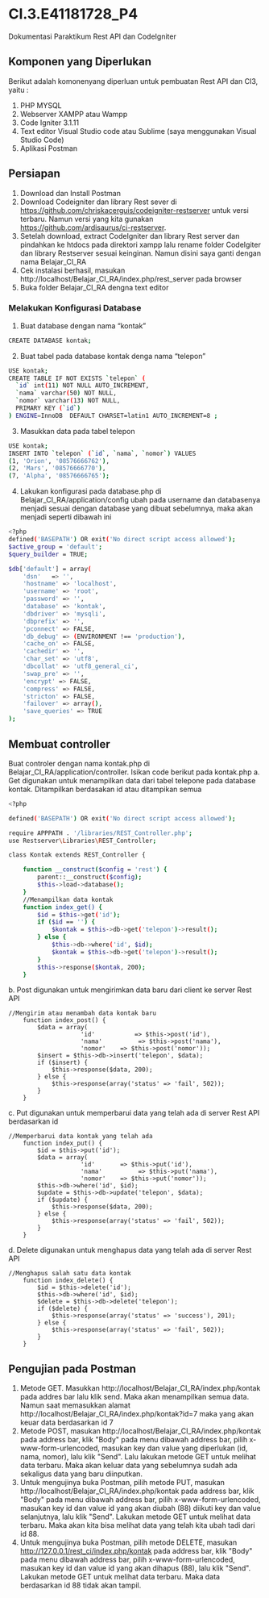 # CI.3.E41181728_P4
Dokumentasi Paraktikum Rest API dan CodeIgniter

## Komponen yang Diperlukan
Berikut adalah komonenyang diperluan untuk pembuatan Rest API dan CI3, yaitu :
1. PHP MYSQL
2. Webserver XAMPP atau Wampp
3. Code Igniter 3.1.11
4. Text editor Visual Studio code atau Sublime (saya menggunakan Visual Studio Code)
5. Aplikasi Postman

## Persiapan 
1.	Download dan Install Postman
2.	Download Codeigniter dan library Rest sever di https://github.com/chriskacerguis/codeigniter-restserver untuk versi terbaru. Namun versi  yang kita gunakan https://github.com/ardisaurus/ci-restserver.
3.	Setelah download, extract CodeIgniter dan library Rest server  dan pindahkan ke htdocs pada direktori xampp lalu rename folder CodeIgiter dan library Restserver sesuai keinginan. Namun disini saya ganti dengan nama Belajar_CI_RA
4.	Cek instalasi berhasil, masukan http://localhost/Belajar_CI_RA/index.php/rest_server pada browser
5.	Buka folder Belajar_CI_RA dengna text editor
###  Melakukan Konfigurasi Database
1.	Buat database dengan nama “kontak”
``` bash
CREATE DATABASE kontak;
```
2.	Buat tabel pada database kontak denga nama “telepon”
``` bash
USE kontak;
CREATE TABLE IF NOT EXISTS `telepon` (
  `id` int(11) NOT NULL AUTO_INCREMENT,
  `nama` varchar(50) NOT NULL,
  `nomor` varchar(13) NOT NULL,
  PRIMARY KEY (`id`)
) ENGINE=InnoDB  DEFAULT CHARSET=latin1 AUTO_INCREMENT=8 ;
```
3.	Masukkan data pada tabel telepon
``` bash
USE kontak;
INSERT INTO `telepon` (`id`, `nama`, `nomor`) VALUES
(1, 'Orion', '08576666762'),
(2, 'Mars', '08576666770'),
(7, 'Alpha', '08576666765');
```
4.	Lakukan konfigurasi pada database.php di Belajar_CI_RA/application/config ubah pada username dan databasenya menjadi sesuai dengan database yang dibuat sebelumnya, maka akan menjadi seperti dibawah ini

``` bash
<?php
defined('BASEPATH') OR exit('No direct script access allowed');
$active_group = 'default';
$query_builder = TRUE;

$db['default'] = array(
    'dsn'   => '',
    'hostname' => 'localhost',
    'username' => 'root',
    'password' => '',
    'database' => 'kontak',
    'dbdriver' => 'mysqli',
    'dbprefix' => '',
    'pconnect' => FALSE,
    'db_debug' => (ENVIRONMENT !== 'production'),
    'cache_on' => FALSE,
    'cachedir' => '',
    'char_set' => 'utf8',
    'dbcollat' => 'utf8_general_ci',
    'swap_pre' => '',
    'encrypt' => FALSE,
    'compress' => FALSE,
    'stricton' => FALSE,
    'failover' => array(),
    'save_queries' => TRUE
);
```

## Membuat controller 
Buat controler dengan nama kontak.php di Belajar_CI_RA/application/controller. Isikan code berikut pada kontak.php
a.	Get digunakan untuk menampilkan data dari tabel telepone pada database kontak. Ditampilkan berdasakan id atau ditampikan semua
```bash
<?php

defined('BASEPATH') OR exit('No direct script access allowed');

require APPPATH . '/libraries/REST_Controller.php';
use Restserver\Libraries\REST_Controller;

class Kontak extends REST_Controller {

    function __construct($config = 'rest') {
        parent::__construct($config);
        $this->load->database();
    }
    //Menampilkan data kontak
    function index_get() {
        $id = $this->get('id');
        if ($id == '') {
            $kontak = $this->db->get('telepon')->result();
        } else {
            $this->db->where('id', $id);
            $kontak = $this->db->get('telepon')->result();
        }
        $this->response($kontak, 200);
    }
```

b.	Post digunakan untuk mengirimkan data baru dari client ke server Rest API
```
//Mengirim atau menambah data kontak baru
    function index_post() {
        $data = array(
                    'id'           => $this->post('id'),
                    'nama'          => $this->post('nama'),
                    'nomor'    => $this->post('nomor'));
        $insert = $this->db->insert('telepon', $data);
        if ($insert) {
            $this->response($data, 200);
        } else {
            $this->response(array('status' => 'fail', 502));
        }
    }

```
c.	Put digunakan untuk memperbarui data yang telah ada di server Rest API berdasarkan id
```
//Memperbarui data kontak yang telah ada
    function index_put() {
        $id = $this->put('id');
        $data = array(
                    'id'       => $this->put('id'),
                    'nama'          => $this->put('nama'),
                    'nomor'    => $this->put('nomor'));
        $this->db->where('id', $id);
        $update = $this->db->update('telepon', $data);
        if ($update) {
            $this->response($data, 200);
        } else {
            $this->response(array('status' => 'fail', 502));
        }
    }
```
d.	Delete digunakan untuk menghapus data yang telah ada di server Rest API
```
//Menghapus salah satu data kontak
    function index_delete() {
        $id = $this->delete('id');
        $this->db->where('id', $id);
        $delete = $this->db->delete('telepon');
        if ($delete) {
            $this->response(array('status' => 'success'), 201);
        } else {
            $this->response(array('status' => 'fail', 502));
        }
    }
```
## Pengujian pada Postman
1.	Metode GET. Masukkan http://localhost/Belajar_CI_RA/index.php/kontak pada addres bar lalu klik send. Maka akan menampilkan semua data. Namun saat memasukkan alamat http://localhost/Belajar_CI_RA/index.php/kontak?id=7 maka yang akan keuar data berdasarkan id 7
2.	Metode POST, masukan  http://localhost/Belajar_CI_RA/index.php/kontak pada address bar, klik "Body" pada menu dibawah address bar, pilih x-www-form-urlencoded, masukan key dan value yang diperlukan (id, nama, nomor), lalu klik "Send". Lalu lakukan metode GET untuk melihat data terbaru. Maka akan keluar data yang sebelumnya sudah ada sekaligus data yang baru diinputkan.
3.	Untuk mengujinya buka Postman, pilih metode PUT, masukan http://localhost/Belajar_CI_RA/index.php/kontak pada address bar, klik "Body" pada menu dibawah address bar, pilih x-www-form-urlencoded, masukan key id dan value id yang akan diubah (88) diikuti key dan value selanjutnya, lalu klik "Send". Lakukan metode GET untuk melihat data terbaru. Maka akan kita bisa melihat data yang telah kita ubah tadi dari id 88.
4.	Untuk mengujinya buka Postman, pilih metode DELETE, masukan http://127.0.0.1/rest_ci/index.php/kontak pada address bar, klik "Body" pada menu dibawah address bar, pilih x-www-form-urlencoded, masukan key id dan value id yang akan dihapus (88), lalu klik "Send". Lakukan metode GET untuk melihat data terbaru. Maka data berdasarkan id 88 tidak akan tampil.











